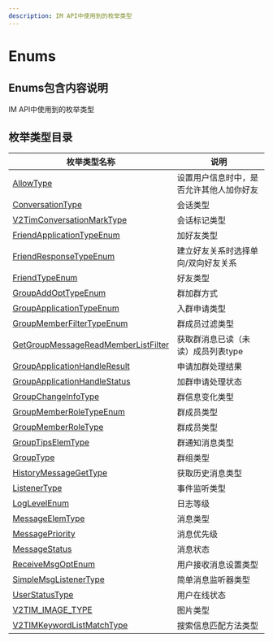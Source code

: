 ```yaml
---
description: IM API中使用到的枚举类型
---
```


# Enums

## Enums包含内容说明

IM API中使用到的枚举类型

## 枚举类型目录

| 枚举类型名称                                                                        | 说明                   |
| ----------------------------------------------------------------------------- | -------------------- |
| [AllowType](allowtype.md)                                                     | 设置用户信息时中，是否允许其他人加你好友 |
| [ConversationType](conversationtype.md)                                       | 会话类型                 |
| [V2TimConversationMarkType](../../sdkapi/enums/v2timconversationmarktype.md)  | 会话标记类型               |
| [FriendApplicationTypeEnum](friendapplicationtypeenum.md)                     | 加好友类型                |
| [FriendResponseTypeEnum](friendresponsetypeenum.md)                           | 建立好友关系时选择单向/双向好友关系   |
| [FriendTypeEnum](friendtypeenum.md)                                           | 好友类型                 |
| [GroupAddOptTypeEnum](groupaddopttypeenum.md)                                 | 群加群方式                |
| [GroupApplicationTypeEnum](groupapplicationtypeenum.md)                       | 入群申请类型               |
| [GroupMemberFilterTypeEnum](groupmemberfiltertypeenum.md)                     | 群成员过滤类型              |
| [GetGroupMessageReadMemberListFilter](getgroupmessagereadmemberlistfilter.md) | 获取群消息已读（未读）成员列表type  |
| [GroupApplicationHandleResult](groupapplicationhandleresult.md)               | 申请加群处理结果             |
| [GroupApplicationHandleStatus](groupapplicationhandlestatus.md)               | 加群申请处理状态             |
| [GroupChangeInfoType](groupchangeinfotype.md)                                 | 群信息变化类型              |
| [GroupMemberRoleTypeEnum](groupmemberroletypeenum.md)                         | 群成员类型                |
| [GroupMemberRoleType](groupmemberroletype.md)                                 | 群成员类型                |
| [GroupTipsElemType](grouptipselemtype.md)                                     | 群通知消息类型              |
| [GroupType](grouptype.md)                                                     | 群组类型                 |
| [HistoryMessageGetType](historymsggettypeenum.md)                             | 获取历史消息类型             |
| [ListenerType](listenertype.md)                                               | 事件监听类型               |
| [LogLevelEnum](loglevelenum.md)                                               | 日志等级                 |
| [MessageElemType](messageelemtype.md)                                         | 消息类型                 |
| [MessagePriority](messagepriority.md)                                         | 消息优先级                |
| [MessageStatus](messagestatus.md)                                             | 消息状态                 |
| [ReceiveMsgOptEnum](receivemsgoptenum.md)                                     | 用户接收消息设置类型           |
| [SimpleMsgListenerType](simplemsglistenertype.md)                             | 简单消息监听器类型            |
| [UserStatusType](userstatustype.md)                                           | 用户在线状态               |
| [V2TIM\_IMAGE\_TYPE](v2tim\_image\_type.md)                                   | 图片类型                 |
| [V2TIMKeywordListMatchType](v2timkeywordlistmatchtype.md)                     | 搜索信息匹配方法类型           |
